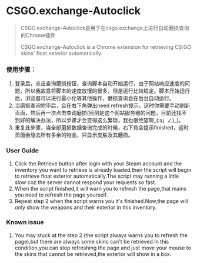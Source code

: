 # CSGO.exchange-Autoclick

> <p>CSGO.exchange-Autoclick是用于在csgo.exchange上进行自动磨损查询的Chrome插件</p>
> <p>CSGO.exchange-Autoclick is a Chrome extension for retrieving CS:GO skins' float exterior automatically.</p>

### 使用步骤：


1. 登录后，点击查询磨损按钮，查询脚本自动开始运行，由于网站响应速度的问题，所以我故意将脚本的速度放慢的很多，但是运行比较稳定。脚本开始运行后，浏览器可以进行最小化等其他操作，磨损查询会在后台自动运行。
2. 当磨损查询完毕后，会在右下角弹出need refresh提示，这时你需要手动刷新页面，然后再一次点击查询磨损(目测是这个网站服务器的问题，目前还找不到好的解决办法，所以步骤才会变得这么繁琐，我也很绝望啊_(:з」∠)_)。
3. 重复此步骤，当全部磨损数据查询完成的时候，右下角会提示finished，这时页面会隐去所有多余的物品，只显示皮肤及其磨损。


### User Guide

1. Click the Retrieve button after login with your Steam account and the inventory you want to retrieve is already loaded,then the script will begin to retrieve float exterior automatically.The script may running a little slow coz the server cannot respond your requests so fast.
2. When the script finished,it will warn you to refresh the page,that mains you need to refresh the page yourself.
3. Repeat step 2 when the script warns you it's finished.Now,the page will only show the weapons and their exterior in this inventory.

### Known issue

1. You may stuck at the step 2 (the script always warns you to refresh the page),but there are always some skins can't be retrieved.In this condition,you can stop refreshing the page and just move your mouse to the skins that cannot be retrieved,the exterior will show in a box.
